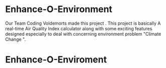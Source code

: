 # Enhance-O-Environment
Our Team Coding Voldemorts made this project . This project is basically A real-time Air Quality Index calculator along with some exciting features designed especially to deal with concerning environment problem "Climate Change ". 
# Enhance-O-Enviroment
